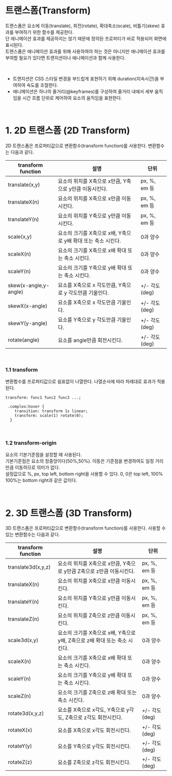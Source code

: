 # 트랜스폼(Transform)

트랜스폼은 요소에 이동(translate), 회전(rotate), 확대축소(scale), 비틀기(skew) 효과를 부여하기 위한 함수를 제공한다.   
단 애니메이션 효과를 제공하지는 않기 때문에 정의된 프로퍼티가 바로 적용되어 화면에 표시된다.   
트랜스폼은 애니메이션 효과를 위해 사용하여야 하는 것은 아니지만 애니메이션 효과를 부여할 필요가 있다면 트랜지션이나 애니메이션과 함께 사용한다.  

<br/>

+ 트랜지션은 CSS 스타일 변경을 부드럽게 표현하기 위해 duration(지속시간)을 부여하여 속도를 조절한다.
+ 애니메이션은 하나의 줄거리(@keyframes)를 구성하여 줄거리 내에서 세부 움직임을 시간 흐름 단위로 제어하여 요소의 움직임을 표현한다.

<br/>

# 1. 2D 트랜스폼 (2D Transform)
2D 트랜스폼은 프로퍼티값으로 변환함수(transform function)를 사용한다. 변환함수는 다음과 같다.

| transform function | 설명 | 단위 |
| --- | --- | --- |
| translate(x,y) | 요소의 위치를 X축으로 x만큼, Y축으로 y만큼 이동시킨다. | px, %, em 등 |
| translateX(n) | 요소의 위치를 X축으로 x만큼 이동시킨다. | px, %, em 등 |
| translateY(n) | 요소의 위치를 Y축으로 y만큼 이동시킨다. | px, %, em 등 |
| scale(x,y) | 요소의 크기를 X축으로 x배, Y축으로 y배 확대 또는 축소 시킨다. | 0과 양수 |
| scaleX(n) | 요소의 크기를 X축으로 x배 확대 또는 축소 시킨다. | 0과 양수 |
| scaleY(n) | 요소의 크기를 Y축으로 y배 확대 또는 축소 시킨다. | 0과 양수 |
| skew(x-angle,y-angle) | 요소를 X축으로 x 각도만큼, Y축으로 y 각도만큼 기울인다. | +/- 각도(deg) |
| skewX(x-angle) | 요소를 X축으로 x 각도만큼 기울인다. | +/- 각도(deg) |
| skewY(y-angle) | 요소를 Y축으로 y 각도만큼 기울인다. | +/- 각도(deg)
| rotate(angle) | 요소를 angle만큼 회전시킨다. | +/- 각도(deg) |

<br/>

### 1.1 transform
변환함수를 프로퍼티값으로 쉼표없이 나열한다. 나열순서에 따라 차례대로 효과가 적용된다.

```
transform: func1 func2 func3 ...;
```

```
 .complex:hover {
    transition: transform 1s linear;
    transform: scale(1) rotate(0);
  }
```
<br/>

### 1.2 transform-origin
요소의 기본기준점을 설정할 때 사용된다.   
기본기준점은 요소의 정중앙이다(50%,50%). 이동은 기준점을 변경하여도 일정 거리만큼 이동하므로 의미가 없다.   
설정값으로 %, px, top left, bottom right을 사용할 수 있다. 0, 0은 top left, 100% 100%는 bottom right과 같은 값이다.

<br/>

# 2. 3D 트랜스폼 (3D Transform)
3D 트랜스폼은 프로퍼티값으로 변환함수(transform function)를 사용한다. 사용할 수 있는 변환함수는 다음과 같다.
 
| transform function | 설명 | 단위 | 
| --- | --- | --- |
| translate3d(x,y,z) | 요소의 위치를 X축으로 x만큼, Y축으로 y만큼 Z축으로 z만큼 이동시킨다. | px, %, em 등 | 
| translateX(n) | 요소의 위치를 X축으로 x만큼 이동시킨다. | px, %, em 등 | 
| translateY(n) | 요소의 위치를 Y축으로 y만큼 이동시킨다. | px, %, em 등 | 
| translateZ(n) | 요소의 위치를 Z축으로 z만큼 이동시킨다. | px, %, em 등 | 
| scale3d(x,y) | 요소의 크기를 X축으로 x배, Y축으로 y배, Z축으로 z배 확대 또는 축소 시킨다. | 0과 양수 | 
| scaleX(n) | 요소의 크기를 X축으로 x배 확대 또는 축소 시킨다. | 0과 양수 | 
| scaleY(n) | 요소의 크기를 Y축으로 y배 확대 또는 축소 시킨다. | 0과 양수 | 
| scaleZ(n) | 요소의 크기를 Z축으로 z배 확대 또는 축소 시킨다. | 0과 양수 | 
| rotate3d(x,y,z) | 요소를 X축으로 x각도, Y축으로 y각도, Z축으로 z각도 회전시킨다. | +/- 각도(deg) | 
| rotateX(x) | 요소를 X축으로 x각도 회전시킨다. | +/- 각도(deg) | 
| rotateY(y) | 요소를 Y축으로 y각도 회전시킨다. | +/- 각도(deg) | 
| rotateZ(z) | 요소를 Z축으로 z각도 회전시킨다. | +/- 각도(deg) | 
